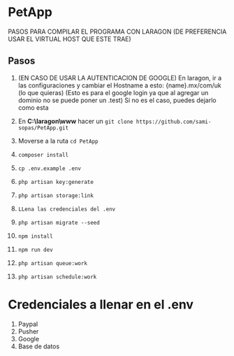 # PetApp 

PASOS PARA COMPILAR EL PROGRAMA CON LARAGON (DE PREFERENCIA USAR EL VIRTUAL HOST QUE ESTE TRAE)

## Pasos


1. (EN CASO DE USAR LA AUTENTICACION DE GOOGLE) En laragon, ir a las configuraciones y cambiar el Hostname a esto: {name}.mx/com/uk (lo que quieras) (Esto es para el google login ya que al agregar un dominio no se puede poner un .test) Si no es el caso, puedes dejarlo como esta

2. En **C:\laragon\www** hacer un ```git clone https://github.com/sami-sopas/PetApp.git```

3. Moverse a la ruta ```cd PetApp```

4.  ```composer install```

5. ```cp .env.example .env```

6. ```php artisan key:generate```

7. ```php artisan storage:link```

8. ```LLena las credenciales del .env```

9. ```php artisan migrate --seed```

10.  ```npm install```

11. ```npm run dev```

12. ```php artisan queue:work```

12. ```php artisan schedule:work```

# Credenciales a llenar en el .env

1. Paypal
2. Pusher
3. Google
4. Base de datos

